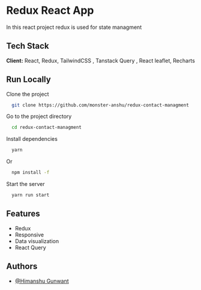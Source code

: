 # Redux React App

In this react project redux is used for state managment

## Tech Stack

**Client:** React, Redux, TailwindCSS , Tanstack Query , React leaflet, Recharts

## Run Locally

Clone the project

```bash
  git clone https://github.com/monster-anshu/redux-contact-managment
```

Go to the project directory

```bash
  cd redux-contact-managment
```

Install dependencies

```bash
  yarn
```

Or

```bash
  npm install -f
```

Start the server

```bash
  yarn run start
```

## Features

- Redux
- Responsive
- Data visualization
- React Query

## Authors

- [@Himanshu Gunwant](https://www.github.com/monster-anshu)
